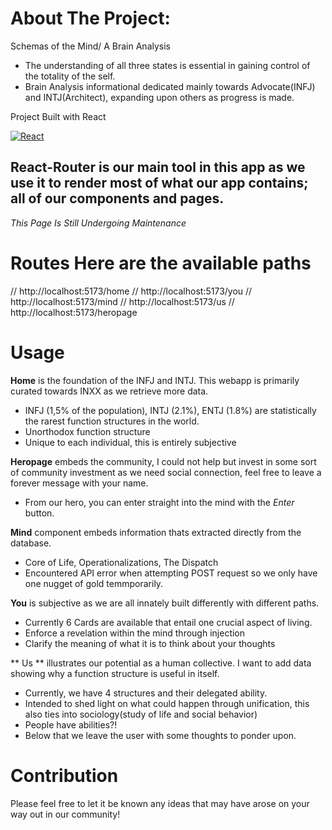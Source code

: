 # About The Project:
 Schemas of the Mind/ A Brain Analysis
- The understanding of all three states is essential in gaining control of the totality of the self.
- Brain Analysis informational dedicated mainly towards Advocate(INFJ) and INTJ(Architect), expanding upon others as progress is made.

 Project Built with React

[![React](https://img.shields.io/badge/Made%20with-React-blue?logo=react)](https://reactjs.org/)

## React-Router is our main tool in this app as we use it to render most of what our app contains; all of our components and pages.
*This Page Is Still Undergoing Maintenance*

# Routes Here are the available paths
// http://localhost:5173/home
// http://localhost:5173/you
// http://localhost:5173/mind
// http://localhost:5173/us
// http://localhost:5173/heropage

# Usage
**Home** is the foundation of the INFJ and INTJ. This webapp is primarily curated towards INXX as we retrieve more data.
- INFJ (1,5% of the population), INTJ (2.1%), ENTJ (1.8%) are statistically the rarest function structures in the world.
- Unorthodox function structure
- Unique to each individual, this is entirely subjective 

**Heropage** embeds the community, I could not help but invest in some sort of community investment as we need social connection, feel free to leave a forever message with your name.
- From our hero, you can enter straight into the mind with the *Enter* button.

**Mind** component embeds information thats extracted directly from the database.
- Core of Life, Operationalizations, The Dispatch
- Encountered API error when attempting POST request so we only have one nugget of gold temmporarily.

**You** is subjective as we are all innately built differently with different paths. 
 - Currently 6 Cards are available that entail one crucial aspect of living.
 - Enforce a revelation within the mind through injection
 - Clarify the meaning of what it is to think about your thoughts

** Us ** illustrates our potential as a human collective. I want to add data showing why a function structure is useful in itself.
- Currently, we have 4 structures and their delegated ability.
- Intended to shed light on what could happen through unification, this also ties into sociology(study of life and social behavior)
- People have abilities?!
- Below that we leave the user with some thoughts to ponder upon.

# Contribution

Please feel free to let it be known any ideas that may have arose on your way out in our community!



